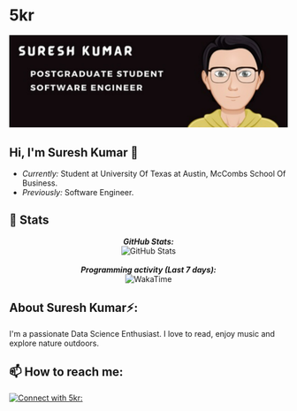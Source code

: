 # 5kr
![](./project.png)

<h2>Hi, I'm Suresh Kumar 👋</h2>

- <i>Currently:</i> Student at University Of Texas at Austin, McCombs School Of Business. 
- <i>Previously:</i> Software Engineer.


<h2>👀 Stats</h2>

<div>
<!--   <p align="center">
    <b><em>Now listening to:</em></b> <br/>
    <img src="https://spotify-github-profile.vercel.app/api/view?uid=5kr&cover_image=true&theme=novatorem" alt="Now Listenting to" />
  </p> -->
  
  <p align="center">
  <b><em>GitHub Stats:</em></b> <br/>
    <img src="https://github-readme-streak-stats.herokuapp.com/?user=5kr" alt="GitHub Stats" /> <br/><br/>
  <b><em>Programming activity (Last 7 days):</em></b> <br/>
    <img src="https://github-readme-stats.vercel.app/api/wakatime?username=5kr" alt="WakaTime" />
  </p>
</div>

<h2> About Suresh Kumar⚡:</h2>

I'm a passionate Data Science Enthusiast. I love to read, enjoy music and explore nature outdoors.

<h2>📫 How to reach me:</h2>

<a href="mailto: e.sureshreddy@yahoo.in">![Connect with 5kr: ](https://img.shields.io/badge/yahoomail-D14836?style=for-the-badge&logo=mail&logoColor=white)
